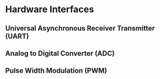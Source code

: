 # Hardware Interfaces

## Universal Asynchronous Receiver Transmitter (UART)

## Analog to Digital Converter (ADC)

## Pulse Width Modulation (PWM)
